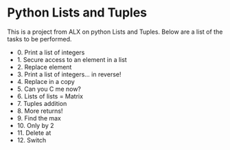 <!DOCTYPE html>
<html>
  <head>
    <h1>Python Lists and Tuples</h1>
  <head>
  <body>
    <p>This is a project from ALX on python Lists and Tuples. Below are a list of the tasks to be performed.</p>
      <ul>
        <li>0. Print a list of integers</li>
        <li>1. Secure access to an element in a list</li>
        <li>2. Replace element</li>
        <li>3. Print a list of integers... in reverse!</li>
        <li>4. Replace in a copy</li>
        <li>5. Can you C me now?</li>
        <li>6. Lists of lists = Matrix</li>
        <li>7. Tuples addition</li>
        <li>8. More returns!</li>
        <li>9. Find the max</li>
        <li>10. Only by 2</li>
        <li>11. Delete at</li>
        <li>12. Switch</li>
      </ul>
    </body>
</html>
